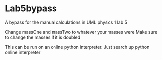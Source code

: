 # Lab5bypass
A bypass for the manual calculations in UML physics 1 lab 5

Change massOne and massTwo to whatever your masses were 
Make sure to change the masses if it is doubled

This can be run on an online python interpreter. Just search up python online interpreter
